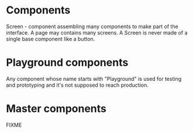 # Components

Screen - component assembling many components to make part of the interface. A page may contains many screens.
         A Screen is never made of a single base component like a button.

# Playground components

Any component whose name starts with "Playground" is used for testing and prototyping and it's not
supposed to reach production.

# Master components

FIXME